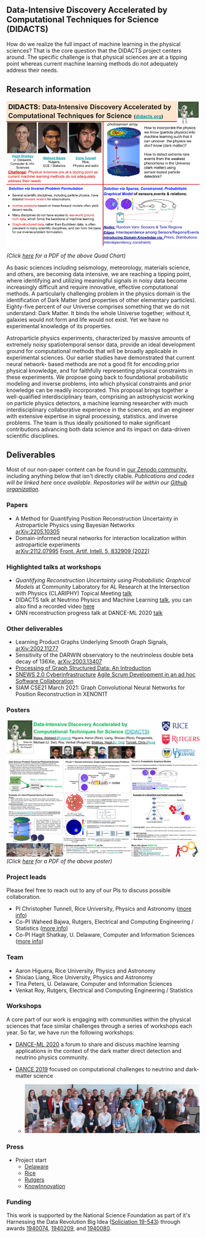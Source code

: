 ## Data-Intensive Discovery Accelerated by Computational Techniques for Science (DIDACTS)

How do we realize the full impact of machine learning in the physical sciences?  That is the core question that the DIDACTS project centers around.  The specific challenge is that physical sciences are at a tipping point whereas current machine learning methods do not adequately address their needs.  


## Research information

![Quad Chart description of project](DIDACTS_one_slider.png)

_(Click [here](https://github.com/DidactsOrg/didactsorg.github.io/blob/master/DIDACTS_one_slider.pdf) for a PDF of the above Quad Chart)_

As basic sciences including seismology, meteorology, materials science, and others, are becoming data intensive, we are reaching a tipping point, where identifying and utilizing meaningful signals in noisy data become increasingly difficult and require innovative, effective computational methods. A particularly challenging problem in the physics domain is the identification of Dark Matter (and properties of other elementary particles). Eighty-five percent of our Universe comprises something that we do not understand: Dark Matter. It binds the whole Universe together; without it, galaxies would not form and life would not exist. Yet we have no experimental knowledge of its properties.

Astroparticle physics experiments, characterized by massive amounts of extremely noisy spatiotemporal sensor data, provide an ideal development ground for computational methods that will be broadly applicable in experimental sciences. Our earlier studies have demonstrated that current neural network- based methods are not a good fit for encoding prior physical knowledge, and for faithfully representing physical constraints in these experiments. We propose going back to foundational probabilistic modeling and inverse problems, into which physical constraints and prior knowledge can be readily incorporated. This proposal brings together a well-qualified interdisciplinary team, comprising an astrophysicist working on particle physics detectors, a machine learning researcher with much interdisciplinary collaborative experience in the sciences, and an engineer with extensive expertise in signal processing, statistics. and inverse problems. The team is thus ideally positioned to make significant contributions advancing both data science and its impact on data-driven scientific disciplines.

## Deliverables

Most of our non-paper content can be found in [our Zenodo community](https://zenodo.org/communities/didacts/), including anything below that isn't directly citable.  _Publications and codes will be linked here once available.  Repositories will be within our [Github organization](https://github.com/DidactsOrg)._

### Papers

* A Method for Quantifying Position Reconstruction Uncertainty in Astroparticle Physics using Bayesian Networks  
[arXiv:2205.10305](https://arxiv.org/abs/2205.10305)
* Domain-informed neural networks for interaction localization within astroparticle experiments  
[arXiv:2112.07995](https://arxiv.org/abs/2112.07995)  [ Front. Artif. Intell. 5, 832909 (2022)](https://www.frontiersin.org/articles/10.3389/frai.2022.832909)

### Highlighted talks at workshops

* _Quantifying Reconstruction Uncertainty using Probabilistic Graphical Models_ at Community Laboratory for AL Research at the Intersection with Physics (CLARIPHY) Topical Meeting [talk](https://indico.fnal.gov/event/49237/)
* DIDACTS talk at Neutrino Physics and Machine Learning [talk](https://indico.slac.stanford.edu/event/371/contributions/1208/attachments/548/924/DIDACTS_higuera_v1.pdf), you can also find a recorded video [here](https://stanford.zoom.us/rec/play/v5Msceqo-2g3T4ad5ASDBvN4W466K6qs03If_KYPn0_hWiYBOwD0M7sUM-fggeHxsjGn7SxcBkJ0SGlN?startTime=1595343774000&_x_zm_rtaid=M-2AyAMkRW-677f1IaUgFw.1595944723841.726fc94108ca99ef95aaf4a9eeebe639&_x_zm_rhtaid=401)
* GNN reconstruction progress talk at DANCE-ML 2020 [talk](https://indico.physics.lbl.gov/event/1192/contributions/4994/attachments/2338/3028/GNN_for_PosRec_SLiang_DANCE2020.pdf)

### Other deliverables

* Learning Product Graphs Underlying Smooth Graph Signals, [arXiv:2002.11277](https://arxiv.org/abs/2002.11277) 
* Sensitivity of the DARWIN observatory to the neutrinoless double beta decay of 136Xe, [arXiv:2003.13407](https://arxiv.org/abs/2003.13407)
* [Processing of Graph Structured Data: An Introduction](https://www.youtube.com/watch?v=AD4ZcgCR62E)
* [SNEWS 2.0 Cyberinfrastructure](https://www.youtube.com/watch?v=ZZO4CIqUTcY) [Agile Scrum Development in an ad hoc Software Collaboration](https://arxiv.org/abs/2101.07779)
* SIAM CSE21 March 2021: Graph Convolutional Neural Networks for Position Reconstruction in XENON1T

### Posters

![NSF_poster](DIDACTS_Poster_NSF_2020.png)
_(Click [here](https://github.com/DidactsOrg/didactsorg.github.io/blob/master/DIDACTS_Poster_NSF_2020.pdf) for a PDF of the above poster)_

### Project leads

Please feel free to reach out to any of our PIs to discuss possible collaboration.

* PI Christopher Tunnell, Rice University, Physics and Astronomy ([more info](http://astroparticle.rice.edu))
* Co-PI Waheed Bajwa, Rutgers, Electrical and Computing Engineering / Statistics ([more info](http://www.inspirelab.us))
* Co-PI Hagit Shatkay, U. Delaware, Computer and Information Sciences ([more info](https://www.eecis.udel.edu/~shatkay/))

### Team

* Aaron Higuera, Rice University, Physics and Astronomy
* Shixiao Liang, Rice University, Physics and Astronomy
* Tina Peters, U. Delaware, Computer and Information Sciences
* Venkat Roy, Rutgers, Electrical and Computing Engineering / Statistics

### Workshops

A core part of our work is engaging with communities within the physical sciences that face similar challenges through a series of workshops each year.  So far, we have run the following workshops:

* [DANCE-ML 2020](https://indico.physics.lbl.gov/event/1192/overview) a forum to share and discuss machine learning applications in the context of the dark matter direct detection and neutrino physics community.

* [DANCE 2019](http://dance.rice.edu/) focused on computational challenges to neutrino and dark-matter science
  * ![Image](IMG_3687.jpeg)



### Press

* Project start
  * [Delaware](https://www.udel.edu/udaily/2019/september/hagit-shatkay-dark-matter-data-national-science-foundation/)
  * [Rice](https://news.rice.edu/2019/09/18/deep-dive-for-dark-matter-may-aid-all-of-data-science/)
  * [Rutgers](https://soe.rutgers.edu/story/advancing-science-through-artificial-intelligence)
  * [KnowInnovation](http://knowinnovation.com/2019/11/dark-matter/)

### Funding

This work is supported by the National Science Foundation as part of it's Harnessing the Data Revolution Big Idea ([Soliciation 19-543](https://www.nsf.gov/pubs/2019/nsf19543/nsf19543.htm)) through awards [1940074](https://www.nsf.gov/awardsearch/showAward?AWD_ID=1940074&HistoricalAwards=false), [1940209](https://www.nsf.gov/awardsearch/showAward?AWD_ID=1940209&HistoricalAwards=false), and [1940080](https://www.nsf.gov/awardsearch/showAward?AWD_ID=1940080&HistoricalAwards=false).

